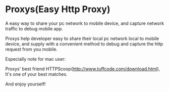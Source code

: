 Proxys(Easy Http Proxy)
========================
A easy way to share your pc network to mobile device, and capture network traffic to debug mobile app.

Proxys help developer easy to share their local pc network local to mobile device, and supply with a convenient method to debug and capture the http request from you mobile.

Especially note for mac user:

Proxys' best friend HTTPScoop(http://www.tuffcode.com/download.html), It's one of your best matches.

And enjoy yourself!





